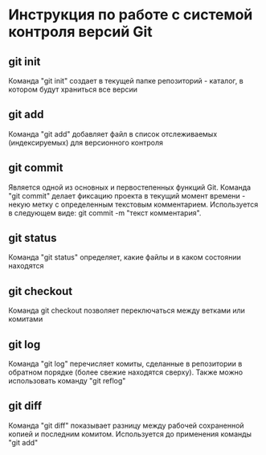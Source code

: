 # Инструкция по работе с системой контроля версий Git

## git init
Команда "git init" создает в текущей папке репозиторий - каталог, в котором будут храниться все версии


## git add
Команда "git add" добавляет файл в список отслеживаемых (индексируемых) для версионного контроля


## git commit
Является одной из основных и первостепенных функций Git.
Команда "git commit" делает фиксацию проекта в текущий момент времени - некую метку с определенным текстовым комментарием. Используется в следующем виде:
git commit -m "текст комментария".

## git status
Команда "git status" определяет, какие файлы и в каком состоянии находятся

## git checkout
Команда git checkout позволяет переключаться между ветками или комитами

## git log
Команда "git log" перечисляет комиты, сделанные в репозитории в обратном порядке (более свежие находятся сверху). Также можно использовать команду "git reflog"

## git diff
Команда "git diff" показывает разницу между рабочей сохраненной копией и последним комитом. Используется до применения команды "git add"
